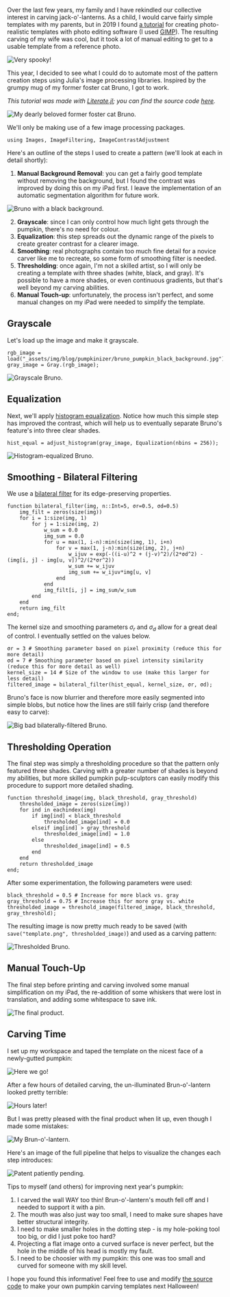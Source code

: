 <!--This file was generated, do not modify it.-->
Over the last few years, my family and I have rekindled our collective interest in carving jack-o'-lanterns.
As a child, I would carve fairly simple templates with my parents, but in 2019 I found [a tutorial](https://www.instructables.com/Phot-o-lantern/)
for creating photo-realistic templates with photo editing software (I used [GIMP](https://www.gimp.org/)).
The resulting carving of my wife was cool, but it took a lot of manual editing to get to a usable template from a reference photo.

![Very spooky!](/assets/img/blog/pumpkinizer/cassie_pumpkin.jpg)

This year, I decided to see what I could do to automate most of the pattern creation steps using Julia's image processing libraries.
Inspired by the grumpy mug of my former foster cat Bruno, I got to work.

*This tutorial was made with [Literate.jl](https://fredrikekre.github.io/Literate.jl/); you can find the source code [here](https://github.com/mattgiamou/mattgiamou.github.io/blob/master/_literate/pumpkinizer.jl).*

![My dearly beloved former foster cat Bruno.](/assets/img/blog/pumpkinizer/bruno_pumpkin.png)

We'll only be making use of a few image processing packages.

```julia:ex1
using Images, ImageFiltering, ImageContrastAdjustment
```

Here's an outline of the steps I used to create a pattern (we'll look at each in detail shortly):
1. **Manual Background Removal**: you can get a fairly good template without removing the background, but I found the contrast was improved
   by doing this on my iPad first. I leave the implementation of an automatic segmentation algorithm for future work.

![Bruno with a black background.](/assets/img/blog/pumpkinizer/bruno_pumpkin_black_background.jpg)

2. **Grayscale**: since I can only control how much light gets through the pumpkin, there's no need for colour.
3. **Equalization**: this step spreads out the dynamic range of the pixels to create greater contrast for a clearer image.
4. **Smoothing**: real photographs contain too much fine detail for a novice carver like me to recreate, so some form of smoothing filter is needed.
5. **Thresholding**: once again, I'm not a skilled artist, so I will only be creating a template with three shades (white, black, and gray).
   It's possible to have a more shades, or even continuous gradients, but that's well beyond my carving abilities.
6. **Manual Touch-up**: unfortunately, the process isn't perfect, and some manual changes on my iPad were needed to simplify the template.

## Grayscale
Let's load up the image and make it grayscale.

```julia:ex2
rgb_image = load("_assets/img/blog/pumpkinizer/bruno_pumpkin_black_background.jpg")
gray_image = Gray.(rgb_image);
```

![Grayscale Bruno.](/assets/img/blog/pumpkinizer/gray_bruno.png)

## Equalization
Next, we'll apply [histogram equalization](https://juliaimages.org/stable/examples/spatial_transformation/histogram_equalization/#Histogram-equalisation).
Notice how much this simple step has improved the contrast, which will help us to eventually separate Bruno's feature's into three clear shades.

```julia:ex3
hist_equal = adjust_histogram(gray_image, Equalization(nbins = 256));
```

![Histogram-equalized Bruno.](/assets/img/blog/pumpkinizer/histogram_bruno.png)

## Smoothing - Bilateral Filtering
We use a [bilateral filter](https://en.wikipedia.org/wiki/Bilateral_filter) for its edge-preserving properties.

```julia:ex4
function bilateral_filter(img, n::Int=5, σr=0.5, σd=0.5)
    img_filt = zeros(size(img))
    for i = 1:size(img, 1)
        for j = 1:size(img, 2)
            w_sum = 0.0
            img_sum = 0.0
            for u = max(1, i-n):min(size(img, 1), i+n)
                for v = max(1, j-n):min(size(img, 2), j+n)
                    w_ijuv = exp(-((i-u)^2 + (j-v)^2)/(2*σd^2) - (img[i, j] - img[u, v])^2/(2*σr^2))
                    w_sum += w_ijuv
                    img_sum += w_ijuv*img[u, v]
                end
            end
            img_filt[i, j] = img_sum/w_sum
        end
    end
    return img_filt
end;
```

The kernel size and smoothing parameters $\sigma_r$ and $\sigma_d$ allow for a great deal of control.
I eventually settled on the values below.

```julia:ex5
σr = 3 # Smoothing parameter based on pixel proximity (reduce this for more detail)
σd = 7 # Smoothing parameter based on pixel intensity similarity (reduce this for more detail as well)
kernel_size = 14 # Size of the window to use (make this larger for less detail)
filtered_image = bilateral_filter(hist_equal, kernel_size, σr, σd);
```

Bruno's face is now blurrier and therefore more easily segmented into simple blobs,
but notice how the lines are still fairly crisp (and therefore easy to carve):

![Big bad bilaterally-filtered Bruno.](/assets/img/blog/pumpkinizer/filtered_bruno.png)

## Thresholding Operation
The final step was simply a thresholding procedure so that the pattern only featured three shades.
Carving with a greater number of shades is beyond my abilities, but more skilled pumpkin pulp-sculptors can easily modify this procedure to support
more detailed shading.

```julia:ex6
function threshold_image(img, black_threshold, gray_threshold)
    thresholded_image = zeros(size(img))
    for ind in eachindex(img)
        if img[ind] < black_threshold
            thresholded_image[ind] = 0.0
        elseif img[ind] > gray_threshold
            thresholded_image[ind] = 1.0
        else
            thresholded_image[ind] = 0.5
        end
    end
    return thresholded_image
end;
```

After some experimentation, the following parameters were used:

```julia:ex7
black_threshold = 0.5 # Increase for more black vs. gray
gray_threshold = 0.75 # Increase this for more gray vs. white
thresholded_image = threshold_image(filtered_image, black_threshold, gray_threshold);
```

The resulting image is now pretty much ready to be saved (with `save("template.png", thresholded_image)`) and used as a carving pattern:

![Thresholded Bruno.](/assets/img/blog/pumpkinizer/thresholded_bruno.png)

## Manual Touch-Up
The final step before printing and carving involved some manual simplification on my iPad,
the re-addition of some whiskers that were lost in translation, and adding some whitespace to save ink.

![The final product.](/assets/img/blog/pumpkinizer/bruno_pumpkin_final.png)

## Carving Time
I set up my workspace and taped the template on the nicest face of a newly-gutted pumpkin:

![Here we go!](/assets/img/blog/pumpkinizer/bruno_template.png)

After a few hours of detailed carving, the un-illuminated Brun-o'-lantern looked pretty terrible:

![Hours later!](/assets/img/blog/pumpkinizer/carved_bruno.png)

But I was pretty pleased with the final product when lit up, even though I made some mistakes:

![My Brun-o'-lantern.](/assets/img/blog/pumpkinizer/bruno_illuminated.png)

Here's an image of the full pipeline that helps to visualize the changes each step introduces:

![Patent patiently pending.](/assets/img/blog/pumpkinizer/pumpkinizer_pipeline.png)

Tips to myself (and others) for improving next year's pumpkin:
1. I carved the wall WAY too thin! Brun-o'-lantern's mouth fell off and I needed to support it with a pin.
2. The mouth was also just way too small, I need to make sure shapes have better structural integrity.
3. I need to make smaller holes in the dotting step - is my hole-poking tool too big, or did I just poke too hard?
4. Projecting a flat image onto a curved surface is never perfect, but the hole in the middle of his head is mostly my fault.
5. I need to be choosier with my pumpkin: this one was too small and curved for someone with my skill level.

I hope you found this informative! Feel free to use and modify [the source code](https://github.com/mattgiamou/mattgiamou.github.io/blob/master/_literate/pumpkinizer.jl)
to make your own pumpkin carving templates next Halloween!

